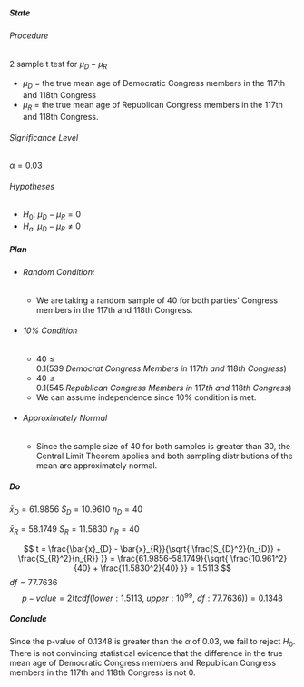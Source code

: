 ##### State
###### Procedure
2 sample t test for $\mu_{D} - \mu_{R}$
- $\mu_{D}$ = the true mean age of Democratic Congress members in the 117th and 118th Congress
- $\mu_{R}$ = the true mean age of Republican Congress members in the 117th and 118th Congress.

###### Significance Level
$\alpha=0.03$
###### Hypotheses
- $H_{0}$: $\mu_{D} - \mu_{R} = 0$
- $H_{a}$: $\mu_{D} - \mu_{R} ≠ 0$
##### Plan
- ###### Random Condition:
	- We are taking a random sample of 40 for both parties' Congress members in the 117th and 118th Congress.
- ###### 10% Condition
	- $40 \leq 0.1(539 \ Democrat \ Congress \ Members \ in \ 117th \ a n d \ 118th \ Congress)$
	- $40 \leq 0.1(545 \ Republican \ Congress \ Members \ in \ 117th \ a n d \ 118th \ Congress)$
	- We can assume independence since 10% condition is met.
- ###### Approximately Normal
	- Since the sample size of 40 for both samples is greater than 30, the Central Limit Theorem applies and both sampling distributions of the mean are approximately normal.

##### Do
$\bar{x}_{D} = 61.9856$
$S_{D} = 10.9610$
$n_{D} = 40$

$\bar{x}_{R} = 58.1749$
$S_{R} = 11.5830$
$n_{R} = 40$

$$
t = \frac{\bar{x}_{D} - \bar{x}_{R}}{\sqrt{ \frac{S_{D}^2}{n_{D}} + \frac{S_{R}^2}{n_{R}} }} = \frac{61.9856-58.1749}{\sqrt{ \frac{10.961^2}{40} + \frac{11.5830^2}{40} }} = 1.5113
$$
$df = 77.7636$
$$
p-value = 2(tcdf(lower: 1.5113,\ upper: 10^{99},\ df: 77.7636)) = 0.1348
$$

##### Conclude
Since the p-value of 0.1348 is greater than the $\alpha$ of 0.03, we fail to reject $H_{0}$. There is not convincing statistical evidence that the difference in the true mean age of Democratic Congress members and Republican Congress members in the 117th and 118th Congress is not 0.
